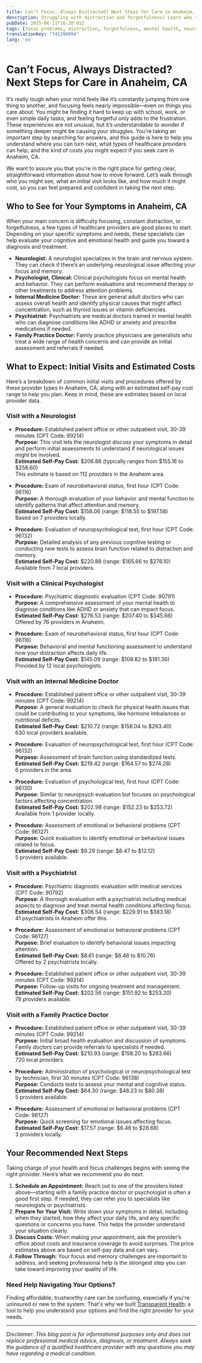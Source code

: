 ```yaml
---
title: Can’t Focus, Always Distracted? Next Steps for Care in Anaheim, CA  
description: Struggling with distraction and forgetfulness? Learn who to see and what costs to expect for evaluation and care in Anaheim, CA.  
pubDate: 2025-06-11T16:20:01Z
tags: [focus problems, distraction, forgetfulness, mental health, neurology, psychology, Anaheim CA, healthcare costs]
translationKey: "741290894"
lang: 'en'
---
```


# Can’t Focus, Always Distracted? Next Steps for Care in Anaheim, CA

It’s really tough when your mind feels like it’s constantly jumping from one thing to another, and focusing feels nearly impossible—even on things you care about. You might be finding it hard to keep up with school, work, or even simple daily tasks, and feeling forgetful only adds to the frustration. These experiences are not unusual, but it’s understandable to wonder if something deeper might be causing your struggles. You’re taking an important step by searching for answers, and this guide is here to help you understand where you can turn next, what types of healthcare providers can help, and the kind of costs you might expect if you seek care in Anaheim, CA.

We want to assure you that you’re in the right place for getting clear, straightforward information about how to move forward. Let’s walk through who you might see, what an initial visit looks like, and how much it might cost, so you can feel prepared and confident in taking the next step.

## Who to See for Your Symptoms in Anaheim, CA

When your main concern is difficulty focusing, constant distraction, or forgetfulness, a few types of healthcare providers are good places to start. Depending on your specific symptoms and needs, these specialists can help evaluate your cognitive and emotional health and guide you toward a diagnosis and treatment.

- **Neurologist:** A neurologist specializes in the brain and nervous system. They can check if there’s an underlying neurological issue affecting your focus and memory.
- **Psychologist, Clinical:** Clinical psychologists focus on mental health and behavior. They can perform evaluations and recommend therapy or other treatments to address attention problems.
- **Internal Medicine Doctor:** These are general adult doctors who can assess overall health and identify physical causes that might affect concentration, such as thyroid issues or vitamin deficiencies.
- **Psychiatrist:** Psychiatrists are medical doctors trained in mental health who can diagnose conditions like ADHD or anxiety and prescribe medications if needed.
- **Family Practice Doctor:** Family practice physicians are generalists who treat a wide range of health concerns and can provide an initial assessment and referrals if needed.

## What to Expect: Initial Visits and Estimated Costs

Here’s a breakdown of common initial visits and procedures offered by these provider types in Anaheim, CA, along with an estimated self-pay cost range to help you plan. Keep in mind, these are estimates based on local provider data.

### Visit with a Neurologist

- **Procedure:** Established patient office or other outpatient visit, 30-39 minutes (CPT Code: 99214)  
  **Purpose:** This visit lets the neurologist discuss your symptoms in detail and perform initial assessments to understand if neurological issues might be involved.  
  **Estimated Self-Pay Cost:** $206.88 (typically ranges from $155.16 to $258.60)  
  This estimate is based on 112 providers in the Anaheim area.

- **Procedure:** Exam of neurobehavioral status, first hour (CPT Code: 96116)  
  **Purpose:** A thorough evaluation of your behavior and mental function to identify patterns that affect attention and memory.  
  **Estimated Self-Pay Cost:** $158.06 (range: $118.55 to $197.58)  
  Based on 7 providers locally.

- **Procedure:** Evaluation of neuropsychological test, first hour (CPT Code: 96132)  
  **Purpose:** Detailed analysis of any previous cognitive testing or conducting new tests to assess brain function related to distraction and memory.  
  **Estimated Self-Pay Cost:** $220.88 (range: $165.66 to $276.10)  
  Available from 7 local providers.

### Visit with a Clinical Psychologist

- **Procedure:** Psychiatric diagnostic evaluation (CPT Code: 90791)  
  **Purpose:** A comprehensive assessment of your mental health to diagnose conditions like ADHD or anxiety that can impact focus.  
  **Estimated Self-Pay Cost:** $276.53 (range: $207.40 to $345.66)  
  Offered by 76 providers in Anaheim.

- **Procedure:** Exam of neurobehavioral status, first hour (CPT Code: 96116)  
  **Purpose:** Behavioral and mental functioning assessment to understand how your distraction affects daily life.  
  **Estimated Self-Pay Cost:** $145.09 (range: $108.82 to $181.36)  
  Provided by 12 local psychologists.

### Visit with an Internal Medicine Doctor

- **Procedure:** Established patient office or other outpatient visit, 30-39 minutes (CPT Code: 99214)  
  **Purpose:** A general evaluation to check for physical health issues that could be contributing to your symptoms, like hormone imbalances or nutritional deficits.  
  **Estimated Self-Pay Cost:** $210.72 (range: $158.04 to $263.40)  
  630 local providers available.

- **Procedure:** Evaluation of neuropsychological test, first hour (CPT Code: 96132)  
  **Purpose:** Assessment of brain function using standardized tests.  
  **Estimated Self-Pay Cost:** $219.42 (range: $164.57 to $274.28)  
  6 providers in the area.

- **Procedure:** Evaluation of psychological test, first hour (CPT Code: 96130)  
  **Purpose:** Similar to neuropsych evaluation but focuses on psychological factors affecting concentration.  
  **Estimated Self-Pay Cost:** $202.98 (range: $152.23 to $253.72)  
  Available from 1 provider locally.

- **Procedure:** Assessment of emotional or behavioral problems (CPT Code: 96127)  
  **Purpose:** Quick evaluation to identify emotional or behavioral issues related to focus.  
  **Estimated Self-Pay Cost:** $9.29 (range: $6.47 to $12.12)  
  5 providers available.

### Visit with a Psychiatrist

- **Procedure:** Psychiatric diagnostic evaluation with medical services (CPT Code: 90792)  
  **Purpose:** A thorough evaluation with a psychiatrist including medical aspects to diagnose and treat mental health conditions affecting focus.  
  **Estimated Self-Pay Cost:** $306.54 (range: $229.91 to $383.18)  
  41 psychiatrists in Anaheim offer this.

- **Procedure:** Assessment of emotional or behavioral problems (CPT Code: 96127)  
  **Purpose:** Brief evaluation to identify behavioral issues impacting attention.  
  **Estimated Self-Pay Cost:** $8.61 (range: $6.46 to $10.76)  
  Offered by 2 psychiatrists locally.

- **Procedure:** Established patient office or other outpatient visit, 30-39 minutes (CPT Code: 99214)  
  **Purpose:** Follow-up visits for ongoing treatment and management.  
  **Estimated Self-Pay Cost:** $202.56 (range: $151.92 to $253.20)  
  78 providers available.

### Visit with a Family Practice Doctor

- **Procedure:** Established patient office or other outpatient visit, 30-39 minutes (CPT Code: 99214)  
  **Purpose:** Initial broad health evaluation and discussion of symptoms. Family doctors can provide referrals to specialists if needed.  
  **Estimated Self-Pay Cost:** $210.93 (range: $158.20 to $263.66)  
  720 local providers.

- **Procedure:** Administration of psychological or neuropsychological test by technician, first 30 minutes (CPT Code: 96138)  
  **Purpose:** Conducts tests to assess your mental and cognitive status.  
  **Estimated Self-Pay Cost:** $64.30 (range: $48.23 to $80.38)  
  5 providers available.

- **Procedure:** Assessment of emotional or behavioral problems (CPT Code: 96127)  
  **Purpose:** Quick screening for emotional issues affecting focus.  
  **Estimated Self-Pay Cost:** $17.57 (range: $6.46 to $28.68)  
  3 providers locally.

## Your Recommended Next Steps

Taking charge of your health and focus challenges begins with seeing the right provider. Here’s what we recommend you do next:

1. **Schedule an Appointment:** Reach out to one of the providers listed above—starting with a family practice doctor or psychologist is often a good first step. If needed, they can refer you to specialists like neurologists or psychiatrists.
2. **Prepare for Your Visit:** Write down your symptoms in detail, including when they started, how they affect your daily life, and any specific questions or concerns you have. This helps the provider understand your situation clearly.
3. **Discuss Costs:** When making your appointment, ask the provider’s office about costs and insurance coverage to avoid surprises. The price estimates above are based on self-pay data and can vary.
4. **Follow Through:** Your focus and memory challenges are important to address, and seeking professional help is the strongest step you can take toward improving your quality of life.

### Need Help Navigating Your Options?

Finding affordable, trustworthy care can be confusing, especially if you're uninsured or new to the system. That's why we built [Transparent Health](https://transparenthealth.ai): a tool to help you understand your options and find the right provider for your needs. 

---

*Disclaimer: This blog post is for informational purposes only and does not replace professional medical advice, diagnosis, or treatment. Always seek the guidance of a qualified healthcare provider with any questions you may have regarding a medical condition.*